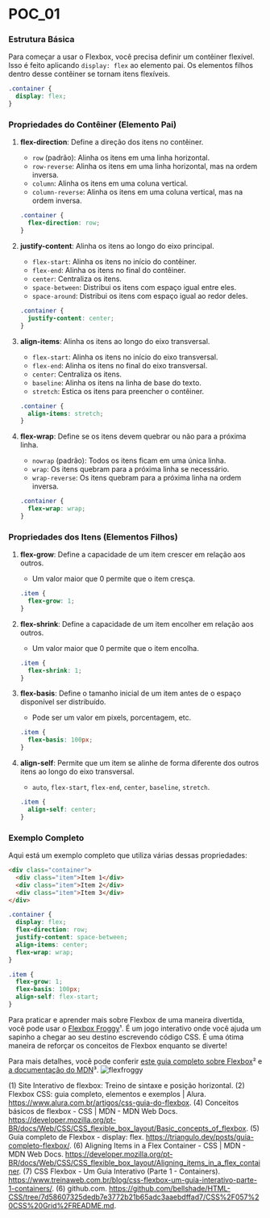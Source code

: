 # POC_01
### Estrutura Básica

Para começar a usar o Flexbox, você precisa definir um contêiner flexível. Isso é feito aplicando `display: flex` ao elemento pai. Os elementos filhos dentro desse contêiner se tornam itens flexíveis.

```css
.container {
  display: flex;
}
```

### Propriedades do Contêiner (Elemento Pai)

1. **flex-direction**: Define a direção dos itens no contêiner.
   - `row` (padrão): Alinha os itens em uma linha horizontal.
   - `row-reverse`: Alinha os itens em uma linha horizontal, mas na ordem inversa.
   - `column`: Alinha os itens em uma coluna vertical.
   - `column-reverse`: Alinha os itens em uma coluna vertical, mas na ordem inversa.

   ```css
   .container {
     flex-direction: row;
   }
   ```

2. **justify-content**: Alinha os itens ao longo do eixo principal.
   - `flex-start`: Alinha os itens no início do contêiner.
   - `flex-end`: Alinha os itens no final do contêiner.
   - `center`: Centraliza os itens.
   - `space-between`: Distribui os itens com espaço igual entre eles.
   - `space-around`: Distribui os itens com espaço igual ao redor deles.

   ```css
   .container {
     justify-content: center;
   }
   ```

3. **align-items**: Alinha os itens ao longo do eixo transversal.
   - `flex-start`: Alinha os itens no início do eixo transversal.
   - `flex-end`: Alinha os itens no final do eixo transversal.
   - `center`: Centraliza os itens.
   - `baseline`: Alinha os itens na linha de base do texto.
   - `stretch`: Estica os itens para preencher o contêiner.

   ```css
   .container {
     align-items: stretch;
   }
   ```

4. **flex-wrap**: Define se os itens devem quebrar ou não para a próxima linha.
   - `nowrap` (padrão): Todos os itens ficam em uma única linha.
   - `wrap`: Os itens quebram para a próxima linha se necessário.
   - `wrap-reverse`: Os itens quebram para a próxima linha na ordem inversa.

   ```css
   .container {
     flex-wrap: wrap;
   }
   ```

### Propriedades dos Itens (Elementos Filhos)

1. **flex-grow**: Define a capacidade de um item crescer em relação aos outros.
   - Um valor maior que 0 permite que o item cresça.

   ```css
   .item {
     flex-grow: 1;
   }
   ```

2. **flex-shrink**: Define a capacidade de um item encolher em relação aos outros.
   - Um valor maior que 0 permite que o item encolha.

   ```css
   .item {
     flex-shrink: 1;
   }
   ```

3. **flex-basis**: Define o tamanho inicial de um item antes de o espaço disponível ser distribuído.
   - Pode ser um valor em pixels, porcentagem, etc.

   ```css
   .item {
     flex-basis: 100px;
   }
   ```

4. **align-self**: Permite que um item se alinhe de forma diferente dos outros itens ao longo do eixo transversal.
   - `auto`, `flex-start`, `flex-end`, `center`, `baseline`, `stretch`.

   ```css
   .item {
     align-self: center;
   }
   ```

### Exemplo Completo

Aqui está um exemplo completo que utiliza várias dessas propriedades:

```html
<div class="container">
  <div class="item">Item 1</div>
  <div class="item">Item 2</div>
  <div class="item">Item 3</div>
</div>
```

```css
.container {
  display: flex;
  flex-direction: row;
  justify-content: space-between;
  align-items: center;
  flex-wrap: wrap;
}

.item {
  flex-grow: 1;
  flex-basis: 100px;
  align-self: flex-start;
}
```
Para praticar e aprender mais sobre Flexbox de uma maneira divertida, você pode usar o [Flexbox Froggy](https://flexboxfroggy.com/)¹. É um jogo interativo onde você ajuda um sapinho a chegar ao seu destino escrevendo código CSS. É uma ótima maneira de reforçar os conceitos de Flexbox enquanto se diverte!

Para mais detalhes, você pode conferir [este guia completo sobre Flexbox](https://www.alura.com.br/artigos/css-guia-do-flexbox)² e [a documentação do MDN](https://developer.mozilla.org/pt-BR/docs/Web/CSS/CSS_flexible_box_layout/Basic_concepts_of_flexbox)³.
![flexfroggy](https://github.com/user-attachments/assets/072e7a68-c13a-440d-aa1d-45a18ab1d8f9)


(1) Site Interativo de flexbox: Treino de sintaxe e posição horizontal. 
(2) Flexbox CSS: guia completo, elementos e exemplos | Alura. https://www.alura.com.br/artigos/css-guia-do-flexbox.
(4) Conceitos básicos de flexbox - CSS | MDN - MDN Web Docs. https://developer.mozilla.org/pt-BR/docs/Web/CSS/CSS_flexible_box_layout/Basic_concepts_of_flexbox.
(5) Guia completo de Flexbox - display: flex. https://triangulo.dev/posts/guia-completo-flexbox/.
(6) Aligning Items in a Flex Container - CSS | MDN - MDN Web Docs. https://developer.mozilla.org/pt-BR/docs/Web/CSS/CSS_flexible_box_layout/Aligning_items_in_a_flex_container.
(7) CSS Flexbox - Um Guia Interativo (Parte 1 - Containers). https://www.treinaweb.com.br/blog/css-flexbox-um-guia-interativo-parte-1-containers/.
(6) github.com. https://github.com/bellshade/HTML-CSS/tree/7d58607325dedb7e3772b21b65adc3aaebdffad7/CSS%2F057%20CSS%20Grid%2FREADME.md.

